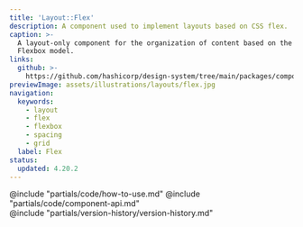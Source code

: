 ```yaml
---
title: 'Layout::Flex'
description: A component used to implement layouts based on CSS flex.
caption: >-
  A layout-only component for the organization of content based on the CSS
  Flexbox model.
links:
  github: >-
    https://github.com/hashicorp/design-system/tree/main/packages/components/src/components/hds/layout/flex
previewImage: assets/illustrations/layouts/flex.jpg
navigation:
  keywords:
    - layout
    - flex
    - flexbox
    - spacing
    - grid
  label: Flex
status:
  updated: 4.20.2
---
```


<section data-tab="Code">
  @include "partials/code/how-to-use.md"
  @include "partials/code/component-api.md"
</section>

<section data-tab="Version history">
  @include "partials/version-history/version-history.md"
</section>
